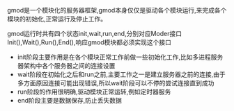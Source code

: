 gmod是一个模块化的服务器框架,gmod本身仅仅是驱动各个模块运行,来完成各个模块的初始化,正常运行及停止工作。

gmod运行时共有四个状态init,wait,run,end,分别对应Moder接口Init(),Wait(),Run(),End(),响应gmod模块都必须实现这个接口

* init阶段主要作用是在各个模块正常工作前做一些初始化工作,比如多进程服务器架构中各个服务器之间的连接设置
* wait阶段在初始化之后和run之前,主要工作之一是建立服务器之前的连接,由于多方面原因连接可能出现错误,所以wait阶段可以不停的尝试连接直到成功
* run阶段的作用很明确,驱动模块正常运转,例如定时器服务
* end阶段主要是数据保存,防止丢失数据

